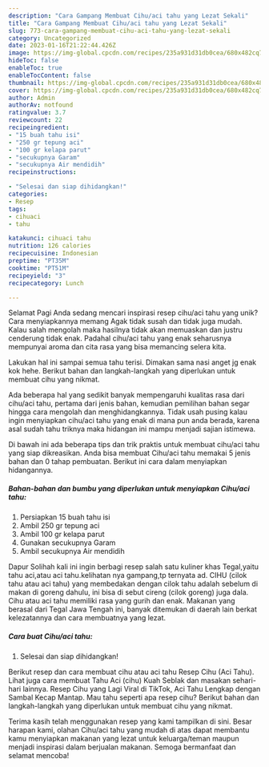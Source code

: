 ```yaml
---
description: "Cara Gampang Membuat Cihu/aci tahu yang Lezat Sekali"
title: "Cara Gampang Membuat Cihu/aci tahu yang Lezat Sekali"
slug: 773-cara-gampang-membuat-cihu-aci-tahu-yang-lezat-sekali
category: Uncategorized
date: 2023-01-16T21:22:44.426Z
image: https://img-global.cpcdn.com/recipes/235a931d31db0cea/680x482cq70/cihuaci-tahu-foto-resep-utama.jpg
hideToc: false
enableToc: true
enableTocContent: false
thumbnail: https://img-global.cpcdn.com/recipes/235a931d31db0cea/680x482cq70/cihuaci-tahu-foto-resep-utama.jpg
cover: https://img-global.cpcdn.com/recipes/235a931d31db0cea/680x482cq70/cihuaci-tahu-foto-resep-utama.jpg
author: Admin
authorAv: notfound
ratingvalue: 3.7
reviewcount: 22
recipeingredient:
- "15 buah tahu isi"
- "250 gr tepung aci"
- "100 gr kelapa parut"
- "secukupnya Garam"
- "secukupnya Air mendidih"
recipeinstructions:

- "Selesai dan siap dihidangkan!"
categories:
- Resep
tags:
- cihuaci
- tahu

katakunci: cihuaci tahu 
nutrition: 126 calories
recipecuisine: Indonesian
preptime: "PT35M"
cooktime: "PT51M"
recipeyield: "3"
recipecategory: Lunch

---
```



Selamat Pagi Anda sedang mencari inspirasi resep cihu/aci tahu yang unik? Cara menyiapkannya memang Agak tidak susah dan tidak juga mudah. Kalau salah mengolah maka hasilnya tidak akan memuaskan dan justru cenderung tidak enak. Padahal cihu/aci tahu yang enak seharusnya mempunyai aroma dan cita rasa yang bisa memancing selera kita.


Lakukan hal ini sampai semua tahu terisi. Dimakan sama nasi anget jg enak kok hehe. Berikut bahan dan langkah-langkah yang diperlukan untuk membuat cihu yang nikmat.

Ada beberapa hal yang sedikit banyak mempengaruhi kualitas rasa dari cihu/aci tahu, pertama dari jenis bahan, kemudian pemilihan bahan segar hingga cara mengolah dan menghidangkannya. Tidak usah pusing kalau ingin menyiapkan cihu/aci tahu yang enak di mana pun anda berada, karena asal sudah tahu triknya maka hidangan ini mampu menjadi sajian istimewa.


Di bawah ini ada beberapa tips dan trik praktis untuk membuat cihu/aci tahu yang siap dikreasikan. Anda bisa membuat Cihu/aci tahu memakai 5 jenis bahan dan 0 tahap pembuatan. Berikut ini cara dalam menyiapkan hidangannya.

<!--inarticleads1-->

##### Bahan-bahan dan bumbu yang diperlukan untuk menyiapkan Cihu/aci tahu:

1. Persiapkan 15 buah tahu isi
1. Ambil 250 gr tepung aci
1. Ambil 100 gr kelapa parut
1. Gunakan secukupnya Garam
1. Ambil secukupnya Air mendidih


Dapur Solihah kali ini ingin berbagi resep salah satu kuliner khas Tegal,yaitu tahu aci,atau aci tahu.kelihatan nya gampang,tp ternyata ad. CIHU (cilok tahu atau aci tahu) yang membedakan dengan cilok tahu adalah sebelum di makan di goreng dahulu, ini bisa di sebut cireng (cilok goreng) juga dala. Cihu atau aci tahu memiliki rasa yang gurih dan enak. Makanan yang berasal dari Tegal Jawa Tengah ini, banyak ditemukan di daerah lain berkat kelezatannya dan cara membuatnya yang lezat. 

<!--inarticleads2-->

##### Cara buat Cihu/aci tahu:


1. Selesai dan siap dihidangkan!

Berikut resep dan cara membuat cihu atau aci tahu Resep Cihu (Aci Tahu). Lihat juga cara membuat Tahu Aci (cihu) Kuah Seblak dan masakan sehari-hari lainnya. Resep Cihu yang Lagi Viral di TikTok, Aci Tahu Lengkap dengan Sambal Kecap Mantap. Mau tahu seperti apa resep cihu? Berikut bahan dan langkah-langkah yang diperlukan untuk membuat cihu yang nikmat. 

Terima kasih telah menggunakan resep yang kami tampilkan di sini. Besar harapan kami, olahan Cihu/aci tahu yang mudah di atas dapat membantu kamu menyiapkan makanan yang lezat untuk keluarga/teman maupun menjadi inspirasi dalam berjualan makanan. Semoga bermanfaat dan selamat mencoba!
